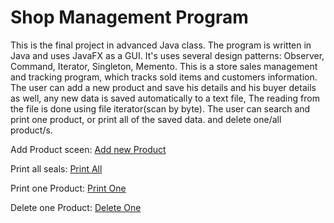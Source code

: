 # Shop Management Program
This is the final project in advanced Java class.
The program is written in Java and uses JavaFX as a GUI.
It's uses several design patterns: Observer, Command, Iterator, Singleton, Memento. 
This is a store sales management and tracking program, which tracks sold items and customers information.
The user can add a new product and save his details and his buyer details as well, any new data is saved automatically to a text file, The reading from the file is done using file iterator(scan by byte).
The user can search and print one product, or print all of the saved data. and delete one/all product/s.

Add Product sceen:  [Add new Product](image/AddProductScreen.png)

Print all seals:     [Print All](image/PrintAllProductScreen.png)

Print one Product:  [Print One](image/PrintOneProductScreen.png)

Delete one Product: [Delete One](image/PrintAllProductScreen2.png)



